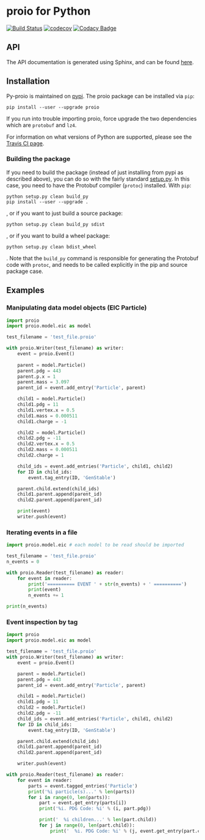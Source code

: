 # proio for Python
[![Build Status](https://travis-ci.org/proio-org/py-proio.svg?branch=master)](https://travis-ci.org/proio-org/py-proio)
[![codecov](https://codecov.io/gh/proio-org/py-proio/branch/master/graph/badge.svg)](https://codecov.io/gh/proio-org/py-proio)
[![Codacy Badge](https://api.codacy.com/project/badge/Grade/c7084aee40fd459594e3646b152d1e43)](https://www.codacy.com/app/proio-org/py-proio?utm_source=github.com&amp;utm_medium=referral&amp;utm_content=proio-org/py-proio&amp;utm_campaign=Badge_Grade)

## API
The API documentation is generated using Sphinx, and can be found
[here](https://proio-org.github.io/py-proio-docs/).

## Installation
Py-proio is maintained on [pypi](https://pypi.python.org/pypi/proio).  The
proio package can be installed via
`pip`:
```shell
pip install --user --upgrade proio
```

If you run into trouble importing proio, force upgrade the two dependencies
which are `protobuf` and `lz4`.

For information on what versions of Python are supported, please see the
[Travis CI page](https://travis-ci.org/proio-org/py-proio).

### Building the package
If you need to build the package (instead of just installing from pypi as
described above), you can do so with the fairly standard [setup.py](setup.py).
In this case, you need to have the Protobuf compiler (`protoc`) installed.
With `pip`:
```shell
python setup.py clean build_py
pip install --user --upgrade .
```
, or if you want to just build a source package:
```shell
python setup.py clean build_py sdist
```
, or if you want to build a wheel package:
```shell
python setup.py clean bdist_wheel
```
.  Note that the `build_py` command is responsible for generating the Protobuf
code with `protoc`, and needs to be called explicitly in the pip and source
package case.

## Examples
### Manipulating data model objects (EIC Particle)
```python
import proio
import proio.model.eic as model

test_filename = 'test_file.proio'

with proio.Writer(test_filename) as writer:
    event = proio.Event()
    
    parent = model.Particle()
    parent.pdg = 443
    parent.p.x = 1
    parent.mass = 3.097
    parent_id = event.add_entry('Particle', parent)

    child1 = model.Particle()
    child1.pdg = 11
    child1.vertex.x = 0.5
    child1.mass = 0.000511
    child1.charge = -1

    child2 = model.Particle()
    child2.pdg = -11
    child2.vertex.x = 0.5
    child2.mass = 0.000511
    child2.charge = 1

    child_ids = event.add_entries('Particle', child1, child2)
    for ID in child_ids:
        event.tag_entry(ID, 'GenStable')

    parent.child.extend(child_ids)
    child1.parent.append(parent_id)
    child2.parent.append(parent_id)

    print(event)
    writer.push(event)
```

### Iterating events in a file
```python
import proio.model.eic # each model to be read should be imported

test_filename = 'test_file.proio'
n_events = 0

with proio.Reader(test_filename) as reader:
    for event in reader:
        print('========== EVENT ' + str(n_events) + ' ==========')
        print(event)
        n_events += 1

print(n_events)
```

### Event inspection by tag
```python
import proio
import proio.model.eic as model

test_filename = 'test_file.proio'
with proio.Writer(test_filename) as writer:
    event = proio.Event()

    parent = model.Particle()
    parent.pdg = 443
    parent_id = event.add_entry('Particle', parent)

    child1 = model.Particle()
    child1.pdg = 11
    child2 = model.Particle()
    child2.pdg = -11
    child_ids = event.add_entries('Particle', child1, child2)
    for ID in child_ids:
        event.tag_entry(ID, 'GenStable')

    parent.child.extend(child_ids)
    child1.parent.append(parent_id)
    child2.parent.append(parent_id)

    writer.push(event)

with proio.Reader(test_filename) as reader:
    for event in reader:
        parts = event.tagged_entries('Particle')
        print('%i particle(s)...' % len(parts))
        for i in range(0, len(parts)):
            part = event.get_entry(parts[i])
            print('%i. PDG Code: %i' % (i, part.pdg))

            print('  %i children...' % len(part.child))
            for j in range(0, len(part.child)):
                print('  %i. PDG Code: %i' % (j, event.get_entry(part.child[j]).pdg))
```
